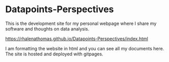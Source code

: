 # Datapoints-Perspectives
This is the development site for my personal webpage where I share my software and thoughts on data analysis. 

https://rhalenathomas.github.io/Datapoints-Perspectives/index.html

I am formatting the website in html and you can see all my documents here. 
The site is hosted and deployed with gitpages. 
